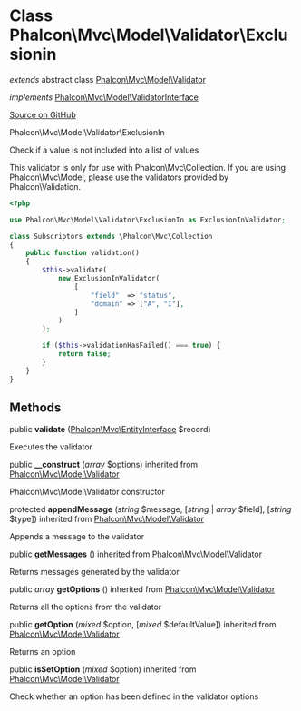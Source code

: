 # Class **Phalcon\\Mvc\\Model\\Validator\\Exclusionin**

*extends* abstract class [Phalcon\Mvc\Model\Validator](/[[language]]/[[version]]/api/Phalcon_Mvc_Model_Validator)

*implements* [Phalcon\Mvc\Model\ValidatorInterface](/[[language]]/[[version]]/api/Phalcon_Mvc_Model_ValidatorInterface)

<a href="https://github.com/phalcon/cphalcon/blob/master/phalcon/mvc/model/validator/exclusionin.zep" class="btn btn-default btn-sm">Source on GitHub</a>

Phalcon\\Mvc\\Model\\Validator\\ExclusionIn

Check if a value is not included into a list of values

This validator is only for use with Phalcon\\Mvc\\Collection. If you are using
Phalcon\\Mvc\\Model, please use the validators provided by Phalcon\\Validation.

```php
<?php

use Phalcon\Mvc\Model\Validator\ExclusionIn as ExclusionInValidator;

class Subscriptors extends \Phalcon\Mvc\Collection
{
    public function validation()
    {
        $this->validate(
            new ExclusionInValidator(
                [
                    "field"  => "status",
                    "domain" => ["A", "I"],
                ]
            )
        );

        if ($this->validationHasFailed() === true) {
            return false;
        }
    }
}

```


## Methods
public  **validate** ([Phalcon\Mvc\EntityInterface](/[[language]]/[[version]]/api/Phalcon_Mvc_EntityInterface) $record)

Executes the validator



public  **__construct** (*array* $options) inherited from [Phalcon\Mvc\Model\Validator](/[[language]]/[[version]]/api/Phalcon_Mvc_Model_Validator)

Phalcon\\Mvc\\Model\\Validator constructor



protected  **appendMessage** (*string* $message, [*string* | *array* $field], [*string* $type]) inherited from [Phalcon\Mvc\Model\Validator](/[[language]]/[[version]]/api/Phalcon_Mvc_Model_Validator)

Appends a message to the validator



public  **getMessages** () inherited from [Phalcon\Mvc\Model\Validator](/[[language]]/[[version]]/api/Phalcon_Mvc_Model_Validator)

Returns messages generated by the validator



public *array* **getOptions** () inherited from [Phalcon\Mvc\Model\Validator](/[[language]]/[[version]]/api/Phalcon_Mvc_Model_Validator)

Returns all the options from the validator



public  **getOption** (*mixed* $option, [*mixed* $defaultValue]) inherited from [Phalcon\Mvc\Model\Validator](/[[language]]/[[version]]/api/Phalcon_Mvc_Model_Validator)

Returns an option



public  **isSetOption** (*mixed* $option) inherited from [Phalcon\Mvc\Model\Validator](/[[language]]/[[version]]/api/Phalcon_Mvc_Model_Validator)

Check whether an option has been defined in the validator options



